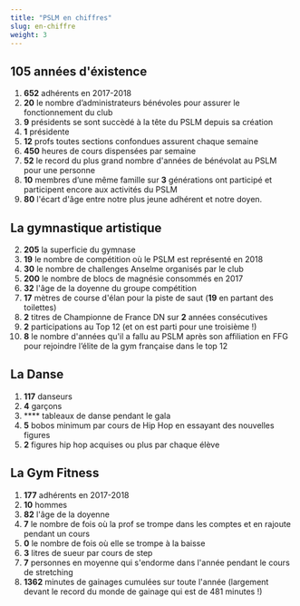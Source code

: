 ```yaml
---
title: "PSLM en chiffres"
slug: en-chiffre
weight: 3
---
```


## 105 années d'éxistence
1. **652** adhérents en 2017-2018
4. **20** le nombre d’administrateurs bénévoles pour assurer le fonctionnement du club
5. **9** présidents se sont succèdé à la tête du PSLM depuis sa création
6. **1** présidente
6. **12** profs toutes sections confondues assurent chaque semaine
1. **450** heures de cours dispensées par semaine
2. **52** le record du plus grand nombre d'années de bénévolat au PSLM pour une personne
7. **10** membres d’une même famille sur **3** générations ont participé et participent encore aux activités du PSLM
1. **80** l'écart d'âge entre notre plus jeune adhérent et notre doyen.

## La gymnastique artistique

2. **205** la superficie du gymnase
3. **19** le nombre de compétition où le PSLM est représenté en 2018
4. **30** le nombre de challenges Anselme organisés par le club
5. **200** le nombre de blocs de magnésie consommés en 2017
6. **32** l'âge de la doyenne du groupe compétition
7. **17** mètres de course d'élan pour la piste de saut (**19** en partant des toilettes)
8. **2** titres de Championne de France DN sur **2** années consécutives
9. **2** participations au Top 12 (et on est parti pour une troisième !)
10. **8** le nombre d'années qu'il a fallu au PSLM après son affiliation en FFG pour rejoindre l’élite de la gym française dans le top 12

## La Danse

1. **117** danseurs
2. **4** garçons
3. **** tableaux de danse pendant le gala
3. **5** bobos minimum par cours de Hip Hop en essayant des nouvelles figures
4. **2** figures hip hop acquises ou plus par chaque élève


## La Gym Fitness

1. **177** adhérents en 2017-2018
2. **10** hommes
3. **82** l'âge de la doyenne
4. **7** le nombre de fois où la prof se trompe dans les comptes et en rajoute pendant un cours
5. **0** le nombre de fois où elle se trompe à la baisse
7. **3** litres de sueur par cours de step
8. **7** personnes en moyenne qui s'endorme dans l'année pendant le cours de stretching
9. **1362** minutes de gainages cumulées sur toute l'année (largement devant le record du monde de gainage qui est de 481 minutes !)
